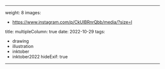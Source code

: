
---
weight: 8
images:
- https://www.instagram.com/p/CkUlBRnrQbb/media/?size=l

title:
multipleColumn: true
date: 2022-10-29
tags:
- drawing
- illustration
- inktober
- inktober2022
hideExif: true
---

